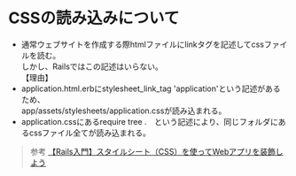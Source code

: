 # CSSの読み込みについて  
* 通常ウェブサイトを作成する際htmlファイルにlinkタグを記述してcssファイルを読む。<br>しかし、Railsではこの記述はいらない。  
【理由】  
* application.html.erbにstylesheet_link_tag 'application'という記述があるため、<br>app/assets/stylesheets/application.cssが読み込まれる。
* application.cssにあるrequire tree .　という記述により、同じフォルダにあるcssファイル全てが読み込まれる。

> 参考
[【Rails入門】スタイルシート（CSS）を使ってWebアプリを装飾しよう](https://www.sejuku.net/blog/64731)
